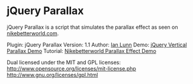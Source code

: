 jQuery Parallax
===============

jQuery Parallax is a script that simulates the parallax effect as seen on [nikebetterworld.com](http://www.nikebetterworld.com/).

Plugin: jQuery Parallax
Version: 1.1
Author: [Ian Lunn](http://www.ianlunn.co.uk/)
Demo: [jQuery Vertical Parallax Demo](http://www.ianlunn.co.uk/plugins/jquery-parallax/)
Tutorial: [Nikebetterworld Parallax Effect Demo](http://www.ianlunn.co.uk/blog/code-tutorials/recreate-nikebetterworld-parallax/)

Dual licensed under the MIT and GPL licenses:
http://www.opensource.org/licenses/mit-license.php
http://www.gnu.org/licenses/gpl.html